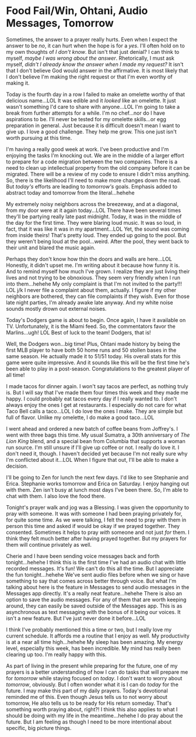 # Food Fail/Win, Ohtani, Audio Messages, Tomorrow

Sometimes, the answer to a prayer really hurts. Even when I expect the answer to be *no*, it can hurt when the hope is for a *yes*. I'll often hold on to my own thoughts of *I don't know*. But isn't that just denial? I can think to myself, *maybe I was wrong about the answer*. Rhetorically, I must ask myself, *didn't I already know the answer when I made my request?* It isn't that I don't believe God would answer in the affirmative. It is most likely that I don't believe I'm making the right request or that I'm even worthy of making it.

Today is the fourth day in a row I failed to make an omelette worthy of that delicious name...LOL It was edible and it *looked* like an omelette. It just wasn't something I'd care to share with anyone...LOL I'm going to take a break from further attempts for a while. I'm no chef...nor do I have aspirations to be. I'll never be tested for my omelette skills...or egg preparation in general. Just because it is difficult doesn't mean I want to give up. I love a good challenge. They help me grow. This one just isn't worth pursuing at this time.

I'm having a really good week at work. I've been productive and I'm enjoying the tasks I'm knocking out. We are in the middle of a larger effort to prepare for a code migration between the two companies. There is a need to clean up intellectual property from the old company before it can be migrated. There will be a review of my code to ensure I didn't miss anything. So, there is the likelihood I'll need to make more changes down the road. But *today's* efforts are leading to *tomorrow's* goals. Emphasis added to abstract today and tomorrow from the literal...hehehe

My extremely noisy neighbors across the breezeway, and at a diagonal, from my door were at it again today...LOL There have been several times they'll be partying really late past midnight. Today, it was in the middle of the day for the first time. They were blaring loud music. It was so loud, in fact, that it was like it was in my apartment...LOL Yet, the sound was coming from inside theirs! That's pretty loud. They ended up going to the pool. But they weren't being loud at the pool...weird. After the pool, they went back to their unit and blared the music again.

Perhaps they don't know how thin the doors and walls are here...LOL Honestly, it didn't upset me. I'm writing about it because how funny it is. And to remind myself how much I've grown. I realize they are just living their lives and not trying to be obnoxious. They seem very friendly when I run into them...hehehe My only complaint is that I'm not invited to the party!!! LOL j/k I never file a complaint about them, actually. I figure if my other neighbors are bothered, they can file complaints if they wish. Even for those late night parties, I'm already awake late anyway. And my white noise sounds mostly drown out external noises.

Today's Dodgers game is about to begin. Once again, I have it available on TV. Unfortunately, it is the Miami feed. So, the commentators favor the Marlins...ugh! LOL Best of luck to the team! Dodgers, that is!

Well, the Dodgers won...big time! Plus, Ohtani made history by being the first MLB player to have both 50 home runs and 50 stollen bases in the same season. He actually made it to 51/51 today. His overall stats for this game were quite impressive. And it sounds like this will be the first time he's been able to play in a post-season. Congratulations to the greatest player of all time!

I made tacos for dinner again. I won't say tacos are perfect, as nothing truly is. But I will say that I've made them four times this week and they made me happy. I could probably eat tacos every day if I really wanted to. I don't always enjoy the ones I get at restaurants. I especially do not care for what Taco Bell calls a taco...LOL I do love the ones I make. They are simple but full of flavor. Unlike my omelette, I do make a good taco...LOL

I went ahead and ordered a new batch of coffee beans from Joffrey's. I went with three bags this time. My usual Sumatra, a 30th anniversary of *The Lion King* blend, and a special bean from Columbia that supports a woman run source. I'm still unsure if I'll give up coffee or not. I really do love it. I don't need it, though. I haven't decided yet because I'm not really sure why I'm conflicted about it...LOL When I figure that out, I'll be able to make a decision.

I'll be going to Zen for lunch the next few days. I'd like to see Stephanie and Erica. Stephanie works tomorrow and Erica on Saturday. I enjoy hanging out with them. Zen isn't busy at lunch most days I've been there. So, I'm able to chat with them. I also love the food there.

Tonight's prayer walk and jog was a Blessing. I was given the opportunity to pray with someone. It was with someone I had been praying privately for, for quite some time. As we were talking, I felt the need to pray with them in person this time and asked if would be okay if we prayed together. They consented. Sometimes it helps to pray *with* someone and not just *for* them. I think they felt much better after having prayed together. But my prayers for them will continue privately as well.

Cherie and I have been sending voice messages back and forth tonight...hehehe I think this is the first time I've had an audio chat with little recorded messages. It's fun! We can't do this all the time. But I appreciate the fun tonight...hehehe We've sent audio files before when we sing or have something to say that comes across better through voice. But what I'm talking about here is the feature in Messages to send audio messages in the Messages app directly. It's a really neat feature...hehehe There is also an option to save the audio messages. For any of them that are worth keeping around, they can easily be saved outside of the Messages app. This is as asynchronous as text messaging with the bonus of it being our voices. It isn't a new feature. But I've just never done it before...LOL

I think I've probably mentioned this a time or two, but I really love my current schedule. It affords me a routine that I enjoy as well. My productivity is at a near all time high...hehehe My sleep has been amazing. My energy level, especially this week, has been incredible. My mind has really been clearing up too. I'm really happy with this.

As part of living in the present while preparing for the future, one of my prayers is a better understanding of how I can do tasks that will prepare me for *tomorrow* while staying focused on *today*. I don't want to worry about *tomorrow*, obviously. But I often wonder what it is I can do *today* for the future. I may make this part of my daily prayers. Today's devotional reminded me of this. Even though Jesus tells us to not worry about tomorrow, He also tells us to be ready for His return someday. That's something worth praying about, right?! I think this also applies to what I should be doing with my life in the meantime...hehehe I do pray about the future. But I am feeling as though I need to be more intentional about specific, big picture things.